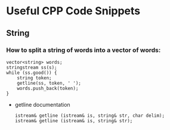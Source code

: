 # Useful CPP Code Snippets
## String
### How to split a string of words into a vector of words:
```
vector<string> words;
stringstream ss(s);
while (ss.good()) {
    string token;
    getline(ss, token, ' ');
    words.push_back(token);
}
```
- getline documentation
    ```
    istream& getline (istream& is, string& str, char delim);
    istream& getline (istream& is, string& str);
    ``` 